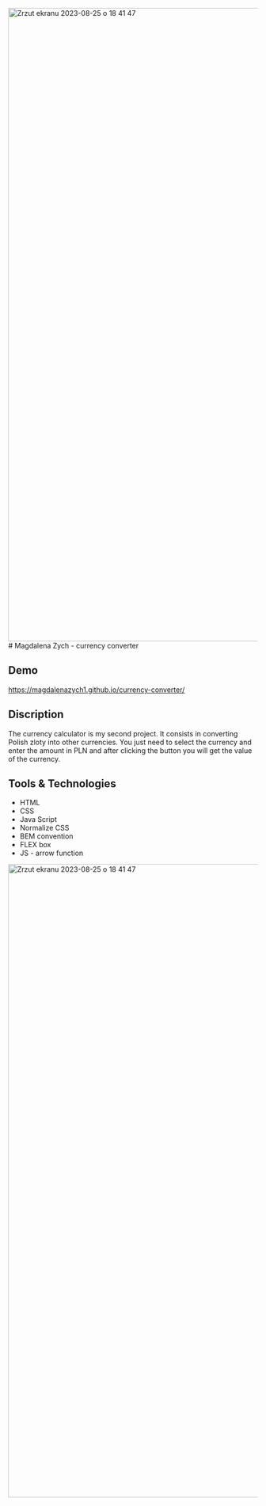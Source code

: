 <img width="1280" alt="Zrzut ekranu 2023-08-25 o 18 41 47" src="https://github.com/MagdalenaZych1/currency-converter/assets/141504529/421f90f1-4cc4-4ab2-ab55-4f9f456bfc8b"># Magdalena Zych - currency converter 

## Demo

https://magdalenazych1.github.io/currency-converter/

## Discription

The currency calculator is my second project. It consists in converting Polish zloty into other currencies. You just need to select the currency and enter the amount in PLN and after clicking the button you will get the value of the currency.

## Tools & Technologies

- HTML
- CSS
- Java Script
- Normalize CSS
- BEM convention
- FLEX box
- JS - arrow function

<img width="1280" alt="Zrzut ekranu 2023-08-25 o 18 41 47" src="https://github.com/MagdalenaZych1/currency-converter/assets/141504529/ac853966-3519-45fc-bc7f-41ba04e0f090">
